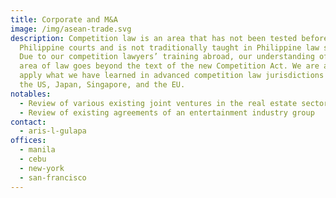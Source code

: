 ```yaml
---
title: Corporate and M&A
image: /img/asean-trade.svg
description: Competition law is an area that has not been tested before
  Philippine courts and is not traditionally taught in Philippine law schools.
  Due to our competition lawyers’ training abroad, our understanding of this
  area of law goes beyond the text of the new Competition Act. We are able to
  apply what we have learned in advanced competition law jurisdictions such as
  the US, Japan, Singapore, and the EU.
notables:
  - Review of various existing joint ventures in the real estate sector
  - Review of existing agreements of an entertainment industry group
contact:
  - aris-l-gulapa
offices:
  - manila
  - cebu
  - new-york
  - san-francisco
---
```


